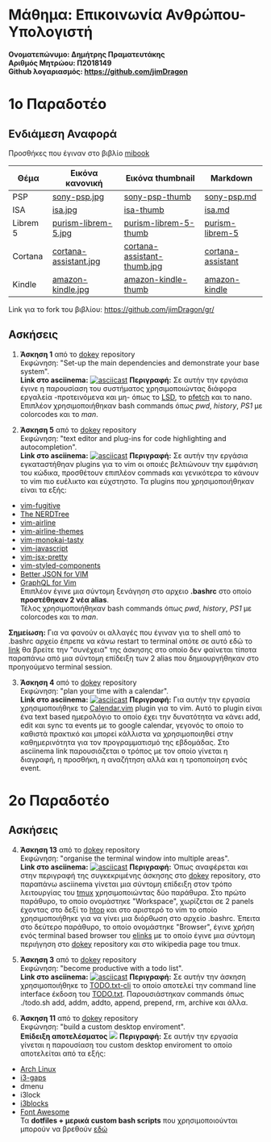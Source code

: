 # Μάθημα: Επικοινωνία Ανθρώπου-Υπολογιστή
**Ονοματεπώνυμο: Δημήτρης Πραματευτάκης**<br>
**Αριθμός Μητρώου: Π2018149**<br>
**Github λογαριασμός: https://github.com/jimDragon**
# 1ο Παραδοτέο
## Ενδιάμεση Αναφορά
Προσθήκες που έγιναν στο βιβλίο [mibook](https://github.com/mibook/gr)<br>

|  Θέμα    | Εικόνα κανονική                                                                                     | Εικόνα thumbnail                                                                                                | Markdown                                                                                         |
| -------- | --------------------------------------------------------------------------------------------------- | --------------------------------------------------------------------------------------------------------------- | ------------------------------------------------------------------------------------------------ |
| PSP      | [sony-psp.jpg](https://github.com/jimDragon/gr/blob/gh-pages/images/sony-psp.jpg)                   | [sony-psp-thumb](https://github.com/jimDragon/gr/blob/gh-pages/images/sony-psp-thumb.jpg)                       | [sony-psp.md](https://github.com/jimDragon/gr/blob/gh-pages/_gallery/sony-psp.md)                |
| ISA      | [isa.jpg](https://github.com/jimDragon/gr/blob/gh-pages/images/isa.jpg)                             | [isa-thumb](https://github.com/jimDragon/gr/blob/gh-pages/images/isa-thumb.jpg)                                 | [isa.md](https://github.com/jimDragon/gr/blob/gh-pages/_gallery/isa.md)                          |
| Librem 5 | [purism-librem-5.jpg](https://github.com/jimDragon/gr/blob/gh-pages/images/purism-librem-5.jpg)     | [purism-librem-5-thumb](https://github.com/jimDragon/gr/blob/gh-pages/images/purism-librem-5-thumb.jpg)         | [purism-librem-5](https://github.com/jimDragon/gr/blob/gh-pages/_gallery/purism-librem-5.md)     |
| Cortana  | [cortana-assistant.jpg](https://github.com/jimDragon/gr/blob/gh-pages/images/cortana-assistant.jpg) | [cortana-assistant-thumb.jpg](https://github.com/jimDragon/gr/blob/gh-pages/images/cortana-assistant-thumb.jpg) | [cortana-assistant](https://github.com/jimDragon/gr/blob/gh-pages/_gallery/cortana-assistant.md) |
| Kindle   | [amazon-kindle.jpg](https://github.com/jimDragon/gr/blob/gh-pages/images/amazon-kindle.jpg)         | [amazon-kindle-thumb](https://github.com/jimDragon/gr/blob/gh-pages/images/amazon-kindle-thumb.jpg)             | [amazon-kindle](https://github.com/jimDragon/gr/blob/gh-pages/_gallery/amazon-kindle.md)         |

Link για το fork του βιβλίου: https://github.com/jimDragon/gr/

## Ασκήσεις
1. **Άσκηση 1** από το [dokey](https://github.com/courses-ionio/dokey) repository<br>
Εκφώνηση: "Set-up the main dependencies and demonstrate your base system".<br>
**Link στο asciinema:** [![asciicast](https://asciinema.org/a/275521.svg)](https://asciinema.org/a/275521)
**Περιγραφή:**
Σε αυτήν την εργάσια έγινε η παρουσίαση του συστήματος χρησιμοποιώντας διάφορα εργαλεία -προτεινόμενα και μη- όπως το [LSD](https://github.com/Peltoche/lsd), το [pfetch](https://github.com/dylanaraps/pfetch) και το nano. <br>
Επιπλέον χρησιμοποιήθηκαν bash commands όπως *pwd*, *history*, *PS1* με colorcodes και το *man*.

2. **Άσκηση 5** από το [dokey](https://github.com/courses-ionio/dokey) repository<br>
Εκφώνηση: "text editor and plug-ins for code highlighting and autocompletion".<br>
**Link στο asciinema:** [![asciicast](https://asciinema.org/a/278159.svg)](https://asciinema.org/a/278159)
**Περιγραφή:**
Σε αυτήν την εργάσια εγκαταστήθηαν plugins για το vim οι οποιές βελτιώνουν την εμφάνιση του κώδικα, προσθέτουν επιπλέον commads και γενικότερα το κάνουν το vim πιο ευέλικτο και εύχστηστο. Τα plugins που χρησιμοποιήθηκαν είναι τα εξής:
  - [vim-fugitive](https://github.com/tpope/vim-fugitive)
  - [The NERDTree](https://github.com/scrooloose/nerdtree)
  - [vim-airline](https://github.com/vim-airline/vim-airline)
  - [vim-airline-themes](https://github.com/vim-airline/vim-airline-themes)
  - [vim-monokai-tasty](https://github.com/patstockwell/vim-monokai-tasty)
  - [vim-javascript](https://github.com/pangloss/vim-javascript)
  - [vim-jsx-pretty](https://github.com/MaxMEllon/vim-jsx-pretty)
  - [vim-styled-components](https://github.com/styled-components/vim-styled-components)
  - [Better JSON for VIM](https://github.com/elzr/vim-json)
  - [GraphQL for Vim](https://github.com/jparise/vim-graphql)<br>
Επιπλέον έγινε μια σύντομη ξενάγηση στο αρχειο **.bashrc** στο οποίο **προστέθηκαν 2 νέα alias**.<br>
Τέλος χρησιμοποιήθηκαν bash commands όπως *pwd*, *history*, *PS1* με colorcodes και το *man*.<br>

**Σημείωση:** Για να φανούν οι αλλαγές που έγιναν για το shell από το .bashrc αρχείο έπρεπε να κάνω restart το terminal οπότε σε αυτό εδώ το [link](https://asciinema.org/a/278160) θα βρείτε την "συνέχεια" της άσκησης στο οποίο δεν φαίνεται τίποτα παραπάνω από μια σύντομη επίδειξη των 2 alias που δημιουργήθηκαν στο προηγούμενο terminal session.

3. **Άσκηση 4** από το [dokey](https://github.com/courses-ionio/dokey) repository<br>
Εκφώνηση: "plan your time with a calendar".<br>
**Link στο asciinema:** [![asciicast](https://asciinema.org/a/280153.svg)](https://asciinema.org/a/280153)
**Περιγραφή:**
Για αυτήν την εργασία χρησιμοποιήθηκε το [Calendar.vim](https://github.com/itchyny/calendar.vim) plugin για το vim. Αυτό το plugin είναι ένα text based ημερολόγιο το οποίο έχει την δυνατότητα να κάνει add, edit και sync τα events με το google calendar, γεγονός το οποίο το καθιστά πρακτικό και μπορεί κάλλιστα να χρησιμοποιηθεί στην καθημερινότητα για τον προγραμματισμό της εβδομάδας. Στο asciinema link παρουσιάζεται ο τρόπος με τον οποίο γίνεται η διαγραφή, η προσθήκη, η αναζήτηση αλλά και η τροποποίηση ενός event.

# 2ο Παραδοτέο
## Ασκήσεις
4. **Άσκηση 13** από το [dokey](https://github.com/courses-ionio/dokey) repository<br>
Εκφώνηση: "organise the terminal window into multiple areas".<br>
**Link στο asciinema:** [![asciicast](https://asciinema.org/a/284511.svg)](https://asciinema.org/a/284511)
**Περιγραφή:**
Όπως αναφέρεται και στην περιγραφή της συγκεκριμένης άσκησης στο [dokey](https://github.com/courses-ionio/dokey) repository, στο παραπάνω asciinema γίνεται μια σύντομη επίδειξη στον τρόπο λειτουργίας του [tmux](https://github.com/tmux/tmux/blob/master/.github/README.md) χρησιμοποιώντας δύο παράθυρα. Στο πρώτο παράθυρο, το οποίο ονομάστηκε "Workspace", χωρίζεται σε 2 panels έχοντας στο δεξί το [htop](https://en.wikipedia.org/wiki/Htop) και στο αριστερό το vim το οποίο χρησιμοποιήθηκε για να γίνει μια διόρθωση στο αρχείο .bashrc. Έπειτα στο δεύτερο παράθυρο, το οποίο ονομάστηκε "Browser", έγινε χρήση ενός terminal based browser του [elinks](http://elinks.or.cz/) με το οποίο έγινε μια σύντομη περιήγηση στο [dokey](https://github.com/courses-ionio/dokey) repository και στο wikipedia page του tmux.

5. **Άσκηση 3** από το [dokey](https://github.com/courses-ionio/dokey) repository<br>
Εκφώνηση: "become productive with a todo list".<br>
**Link στο asciinema:** [![asciicast](https://asciinema.org/a/287182.svg)](https://asciinema.org/a/287182)
**Περιγραφή:**
Σε αυτήν την άσκηση χρησιμοποιήθηκε το [TODO.txt-cli](https://github.com/todotxt/todo.txt-cli) το οποίο αποτελεί την command line interface έκδοση του [TODO.txt](http://todotxt.org). Παρουσιάστηκαν commands όπως ./todo.sh add, addm, addto, append, prepend, rm, archive και άλλα.

6. **Άσκηση 11** από το [dokey](https://github.com/courses-ionio/dokey) repository<br>
Εκφώνηση: "build a custom desktop enviroment".<br>
**Επίδειξη αποτελέσματος**
![](output2.gif)
**Περιγραφή:**
Σε αυτήν την εργασία γίνεται η παρουσίαση του custom desktop enviroment το οποίο αποτελείται από τα εξής:
- [Arch Linux](https://www.archlinux.org/)
- [i3-gaps](https://www.archlinux.org/packages/community/x86_64/i3-gaps/)
- dmenu
- i3lock
- [i3blocks](http://vivien.github.io/i3blocks/)
- [Font Awesome](https://github.com/FortAwesome/Font-Awesome)<br>
Τα **dotfiles + μερικά custom bash scripts** που χρησιμοποιούνται μπορούν να βρεθούν [εδώ](https://github.com/jimDragon/dotfiles)
